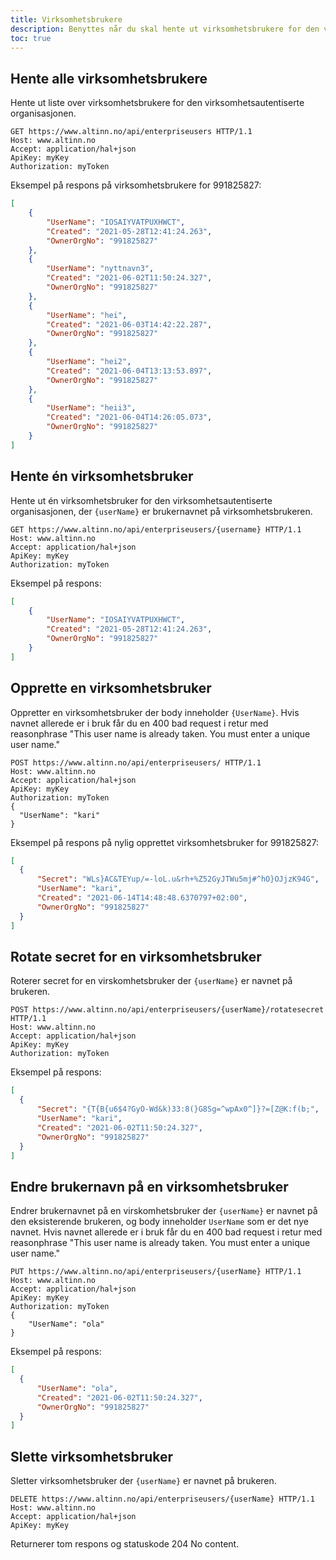 ```yaml
---
title: Virksomhetsbrukere
description: Benyttes når du skal hente ut virksomhetsbrukere for den virksomhetsautentiserte organisasjonen. Du kan også opprette og slette virksomhetsbrukere og endre navn og passord.
toc: true
---
```



## Hente alle virksomhetsbrukere
Hente ut liste over virksomhetsbrukere for den virksomhetsautentiserte organisasjonen.

```HTTP
GET https://www.altinn.no/api/enterpriseusers HTTP/1.1
Host: www.altinn.no
Accept: application/hal+json
ApiKey: myKey
Authorization: myToken
```

Eksempel på respons på virksomhetsbrukere for 991825827:
```JSON
[
    {
        "UserName": "IOSAIYVATPUXHWCT",
        "Created": "2021-05-28T12:41:24.263",
        "OwnerOrgNo": "991825827"
    },
    {
        "UserName": "nyttnavn3",
        "Created": "2021-06-02T11:50:24.327",
        "OwnerOrgNo": "991825827"
    },
    {
        "UserName": "hei",
        "Created": "2021-06-03T14:42:22.287",
        "OwnerOrgNo": "991825827"
    },
    {
        "UserName": "hei2",
        "Created": "2021-06-04T13:13:53.897",
        "OwnerOrgNo": "991825827"
    },
    {
        "UserName": "heii3",
        "Created": "2021-06-04T14:26:05.073",
        "OwnerOrgNo": "991825827"
    }
]
```

## Hente én virksomhetsbruker
Hente ut én virksomhetsbruker for den virksomhetsautentiserte organisasjonen, der `{userName}` er brukernavnet på virksomhetsbrukeren.

```HTTP
GET https://www.altinn.no/api/enterpriseusers/{username} HTTP/1.1
Host: www.altinn.no
Accept: application/hal+json
ApiKey: myKey
Authorization: myToken
```

Eksempel på respons:
```JSON
[
    {
        "UserName": "IOSAIYVATPUXHWCT",
        "Created": "2021-05-28T12:41:24.263",
        "OwnerOrgNo": "991825827"
    }
]
```

## Opprette en virksomhetsbruker
Oppretter en virksomhetsbruker der body inneholder `{UserName}`. Hvis navnet allerede er i bruk får du en 400 bad request i retur med reasonphrase "This user name is already taken. You must enter a unique user name."

```HTTP
POST https://www.altinn.no/api/enterpriseusers/ HTTP/1.1
Host: www.altinn.no
Accept: application/hal+json
ApiKey: myKey
Authorization: myToken
{
  "UserName": "kari"
}
```

Eksempel på respons på nylig opprettet virksomhetsbruker for 991825827:
```JSON
[
  {
      "Secret": "WLs}AC&TEYup/=-loL.u&rh+%Z52GyJTWu5mj#^hO}OJjzK94G",
      "UserName": "kari",
      "Created": "2021-06-14T14:48:48.6370797+02:00",
      "OwnerOrgNo": "991825827"
  }
]
```

## Rotate secret for en virksomhetsbruker
Roterer secret for en virskomhetsbruker der `{userName}` er navnet på brukeren.

```HTTP
POST https://www.altinn.no/api/enterpriseusers/{userName}/rotatesecret HTTP/1.1
Host: www.altinn.no
Accept: application/hal+json
ApiKey: myKey
Authorization: myToken
```

Eksempel på respons:
```JSON
[
  {
      "Secret": "{T{B{u6$4?GyO-Wd&k)33:8(}G8Sg=^wpAx0^]}?=[Z@K:f(b;",
      "UserName": "kari",
      "Created": "2021-06-02T11:50:24.327",
      "OwnerOrgNo": "991825827"
  }
]
```

## Endre brukernavn på en virksomhetsbruker
Endrer brukernavnet på en virskomhetsbruker der `{userName}` er navnet på den eksisterende brukeren, og body inneholder `UserName` som er det nye navnet. Hvis navnet allerede er i bruk får du en 400 bad request i retur med reasonphrase "This user name is already taken. You must enter a unique user name."

```HTTP
PUT https://www.altinn.no/api/enterpriseusers/{userName} HTTP/1.1
Host: www.altinn.no
Accept: application/hal+json
ApiKey: myKey
Authorization: myToken
{
    "UserName": "ola"
}
```

Eksempel på respons:
```JSON
[
  {
      "UserName": "ola",
      "Created": "2021-06-02T11:50:24.327",
      "OwnerOrgNo": "991825827"
  }
]
```

## Slette virksomhetsbruker
Sletter virksomhetsbruker der `{userName}` er navnet på brukeren. 

```HTTP
DELETE https://www.altinn.no/api/enterpriseusers/{userName} HTTP/1.1
Host: www.altinn.no
Accept: application/hal+json
ApiKey: myKey
```

Returnerer tom respons og statuskode 204 No content.
